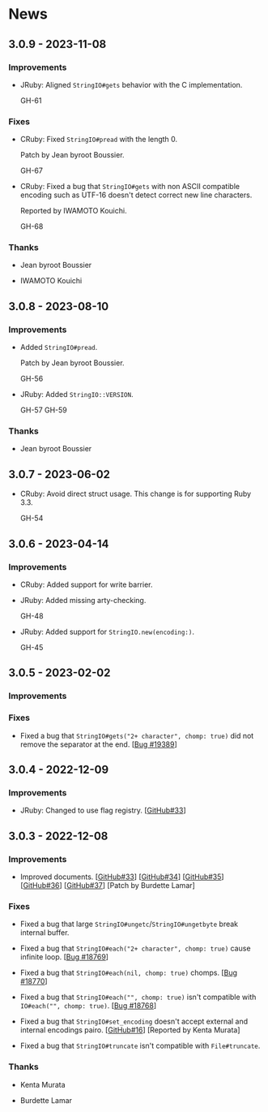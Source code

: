 # News

## 3.0.9 - 2023-11-08

### Improvements

  * JRuby: Aligned `StringIO#gets` behavior with the C implementation.

    GH-61

### Fixes

  * CRuby: Fixed `StringIO#pread` with the length 0.

    Patch by Jean byroot Boussier.

    GH-67

  * CRuby: Fixed a bug that `StringIO#gets` with non ASCII compatible
    encoding such as UTF-16 doesn't detect correct new line characters.

    Reported by IWAMOTO Kouichi.

    GH-68

### Thanks

  * Jean byroot Boussier

  * IWAMOTO Kouichi

## 3.0.8 - 2023-08-10

### Improvements

  * Added `StringIO#pread`.

    Patch by Jean byroot Boussier.

    GH-56

  * JRuby: Added `StringIO::VERSION`.

    GH-57 GH-59

### Thanks

  * Jean byroot Boussier

## 3.0.7 - 2023-06-02

  * CRuby: Avoid direct struct usage. This change is for supporting
    Ruby 3.3.

    GH-54

## 3.0.6 - 2023-04-14

### Improvements

  * CRuby: Added support for write barrier.

  * JRuby: Added missing arty-checking.

    GH-48

  * JRuby: Added support for `StringIO.new(encoding:)`.

    GH-45

## 3.0.5 - 2023-02-02

### Improvements

### Fixes

  * Fixed a bug that `StringIO#gets("2+ character", chomp: true)` did not
    remove the separator at the end.
    [[Bug #19389](https://bugs.ruby-lang.org/issues/19389)]

## 3.0.4 - 2022-12-09

### Improvements

  * JRuby: Changed to use flag registry.
    [[GitHub#33](https://github.com/ruby/stringio/pull/26)]

## 3.0.3 - 2022-12-08

### Improvements

  * Improved documents.
    [[GitHub#33](https://github.com/ruby/stringio/pull/33)]
    [[GitHub#34](https://github.com/ruby/stringio/pull/34)]
    [[GitHub#35](https://github.com/ruby/stringio/pull/35)]
    [[GitHub#36](https://github.com/ruby/stringio/pull/36)]
    [[GitHub#37](https://github.com/ruby/stringio/pull/37)]
    [Patch by Burdette Lamar]

### Fixes

  * Fixed a bug that large `StringIO#ungetc`/`StringIO#ungetbyte`
    break internal buffer.

  * Fixed a bug that `StringIO#each("2+ character", chomp: true)` cause
    infinite loop.
    [[Bug #18769](https://bugs.ruby-lang.org/issues/18769)]

  * Fixed a bug that `StringIO#each(nil, chomp: true)` chomps.
    [[Bug #18770](https://bugs.ruby-lang.org/issues/18770)]

  * Fixed a bug that `StringIO#each("", chomp: true)` isn't compatible
    with `IO#each("", chomp: true)`.
    [[Bug #18768](https://bugs.ruby-lang.org/issues/18768)]

  * Fixed a bug that `StringIO#set_encoding` doesn't accept external
    and internal encodings pairo.
    [[GitHub#16](https://github.com/ruby/stringio/issues/16)]
    [Reported by Kenta Murata]

  * Fixed a bug that `StringIO#truncate` isn't compatible with
    `File#truncate`.

### Thanks

  * Kenta Murata

  * Burdette Lamar

